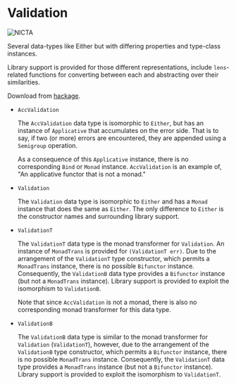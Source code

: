 # Validation

![NICTA](http://i.imgur.com/Ns5hntl.jpg)

Several data-types like Either but with differing properties and type-class
instances.

Library support is provided for those different representations, include
`lens`-related functions for converting between each and abstracting over their
similarities.

Download from [hackage](http://hackage.haskell.org/package/validation).

* `AccValidation`

  The `AccValidation` data type is isomorphic to `Either`, but has an instance
  of `Applicative` that accumulates on the error side. That is to say, if two
  (or more) errors are encountered, they are appended using a `Semigroup`
  operation.

  As a consequence of this `Applicative` instance, there is no corresponding
  `Bind` or `Monad` instance. `AccValidation` is an example of, "An applicative
  functor that is not a monad."

* `Validation`

  The `Validation` data type is isomorphic to `Either` and has a `Monad`
  instance that does the same as `Either`. The only difference to `Either` is
  the constructor names and surrounding library support.

* `ValidationT`

  The `ValidationT` data type is the monad transformer for `Validation`. An
  instance of `MonadTrans` is provided for `(ValidationT err)`. Due to the
  arrangement of the `ValidationT` type constructor, which permits a `MonadTrans`
  instance, there is no possible `Bifunctor` instance. Consequently, the
  `ValidationB` data type provides a `Bifunctor` instance (but not a
  `MonadTrans` instance). Library support is provided to exploit the isomorphism
  to `ValidationB`.

  Note that since `AccValidation` is not a monad, there is also no corresponding
  monad transformer for this data type.

* `ValidationB`

  The `ValidationB` data type is similar to the monad transformer for
  `Validation` (`ValidationT`), however, due to the arrangement of the
  `ValidationB` type constructor, which permits a `Bifunctor` instance, there is
  no possible `MonadTrans` instance. Consequently, the `ValidationT` data type
  provides a `MonadTrans` instance (but not a `Bifunctor` instance). Library
  support is provided to exploit the isomorphism to `ValidationT`.

